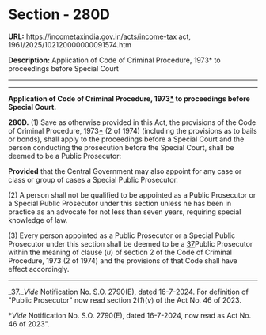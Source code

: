# Section - 280D

**URL:** https://incometaxindia.gov.in/acts/income-tax act, 1961/2025/102120000000091574.htm

**Description:** Application of Code of Criminal Procedure, 1973* to proceedings before Special Court

---

****

**Application of Code of Criminal Procedure, 1973[*](javascript:ShowFootnote\('fn1'\);) to proceedings before Special Court.**

**280D.** (1) Save as otherwise provided in this Act, the provisions of the Code of Criminal Procedure, 1973[*](javascript:ShowFootnote\('fn1'\);) (2 of 1974) (including the provisions as to bails or bonds), shall apply to the proceedings before a Special Court and the person conducting the prosecution before the Special Court, shall be deemed to be a Public Prosecutor:

**Provided** that the Central Government may also appoint for any case or class or group of cases a Special Public Prosecutor.

(2) A person shall not be qualified to be appointed as a Public Prosecutor or a Special Public Prosecutor under this section unless he has been in practice as an advocate for not less than seven years, requiring special knowledge of law.

(3) Every person appointed as a Public Prosecutor or a Special Public Prosecutor under this section shall be deemed to be a [37](javascript:ShowFootnote\('fn37'\);)Public Prosecutor within the meaning of clause (_u_) of section 2 of the Code of Criminal Procedure, 1973 (2 of 1974) and the provisions of that Code shall have effect accordingly.

* * *

_37.__Vide_ Notification No. S.O. 2790(E), dated 16-7-2024. For definition of "Public Prosecutor" now read section 2(_1_)(_v_) of the Act No. 46 of 2023.

*_Vide_ Notification No. S.O. 2790(E), dated 16-7-2024, now read as Act No. 46 of 2023".